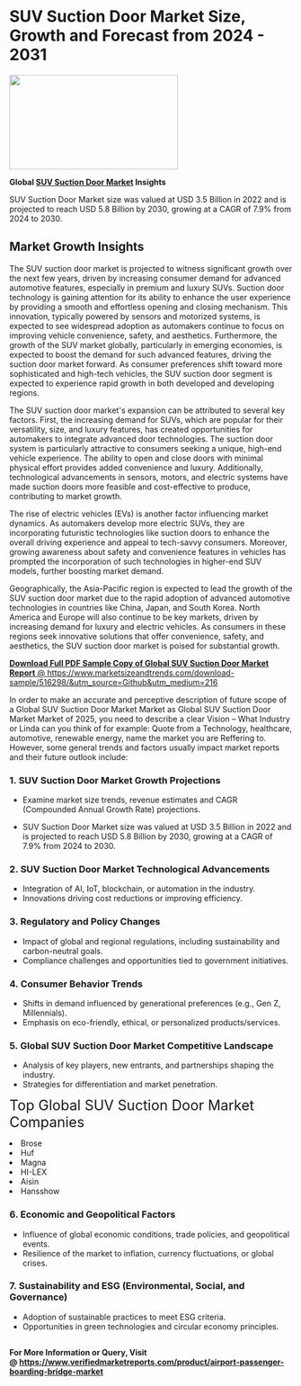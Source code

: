 <H1>SUV Suction Door Market Size, Growth and Forecast from 2024 - 2031</H1><img class="aligncenter size-medium wp-image-584254" src="https://thirdeyenews.in/wp-content/uploads/2024/09/Global-Market-Research-300x168.jpeg" alt="" width="300" height="168" /><p><strong>Global&nbsp;<a href="https://www.marketsizeandtrends.com/download-sample/516298/&amp;utm_source=Github&utm_medium=216">SUV Suction Door Market</a> Insights</strong></p><p>SUV Suction Door Market size was valued at USD 3.5 Billion in 2022 and is projected to reach USD 5.8 Billion by 2030, growing at a CAGR of 7.9% from 2024 to 2030.</p><p><h2>Market Growth Insights</h2> <p>The SUV suction door market is projected to witness significant growth over the next few years, driven by increasing consumer demand for advanced automotive features, especially in premium and luxury SUVs. Suction door technology is gaining attention for its ability to enhance the user experience by providing a smooth and effortless opening and closing mechanism. This innovation, typically powered by sensors and motorized systems, is expected to see widespread adoption as automakers continue to focus on improving vehicle convenience, safety, and aesthetics. Furthermore, the growth of the SUV market globally, particularly in emerging economies, is expected to boost the demand for such advanced features, driving the suction door market forward. As consumer preferences shift toward more sophisticated and high-tech vehicles, the SUV suction door segment is expected to experience rapid growth in both developed and developing regions.</p> <p><a href="#"></a></p> <p>The SUV suction door market's expansion can be attributed to several key factors. First, the increasing demand for SUVs, which are popular for their versatility, size, and luxury features, has created opportunities for automakers to integrate advanced door technologies. The suction door system is particularly attractive to consumers seeking a unique, high-end vehicle experience. The ability to open and close doors with minimal physical effort provides added convenience and luxury. Additionally, technological advancements in sensors, motors, and electric systems have made suction doors more feasible and cost-effective to produce, contributing to market growth.</p> <p>The rise of electric vehicles (EVs) is another factor influencing market dynamics. As automakers develop more electric SUVs, they are incorporating futuristic technologies like suction doors to enhance the overall driving experience and appeal to tech-savvy consumers. Moreover, growing awareness about safety and convenience features in vehicles has prompted the incorporation of such technologies in higher-end SUV models, further boosting market demand.</p> <p>Geographically, the Asia-Pacific region is expected to lead the growth of the SUV suction door market due to the rapid adoption of advanced automotive technologies in countries like China, Japan, and South Korea. North America and Europe will also continue to be key markets, driven by increasing demand for luxury and electric vehicles. As consumers in these regions seek innovative solutions that offer convenience, safety, and aesthetics, the SUV suction door market is poised for substantial growth.</p> <p><a href="#"></p><p><span class=""><strong>Download Full PDF Sample Copy of Global SUV Suction Door Market Report</strong> @ <a href="https://www.marketsizeandtrends.com/download-sample/516298/&amp;utm_source=Github&utm_medium=216" target="_blank">https://www.marketsizeandtrends.com/download-sample/516298/&amp;utm_source=Github&utm_medium=216</a></span></p><p>In order to make an accurate and perceptive description of future scope of a Global&nbsp;SUV Suction Door Market Market as Global&nbsp;SUV Suction Door Market Market of 2025, you need to describe a clear Vision &ndash; What Industry or Linda can you think of for example: Quote from a Technology, healthcare, automotive, renewable energy, name the market you are Reffering to. However, some general trends and factors usually impact market reports and their future outlook include:</p><h3>1.&nbsp;<strong>SUV Suction Door Market Growth Projections</strong></h3><ul><li>Examine market size trends, revenue estimates and CAGR (Compounded Annual Growth Rate) projections.</li><li><p>SUV Suction Door Market size was valued at USD 3.5 Billion in 2022 and is projected to reach USD 5.8 Billion by 2030, growing at a CAGR of 7.9% from 2024 to 2030.</p></li></ul><h3>2.&nbsp;<strong>SUV Suction Door Market Technological Advancements</strong></h3><ul><li>Integration of AI, IoT, blockchain, or automation in the industry.</li><li>Innovations driving cost reductions or improving efficiency.</li></ul><h3>3.&nbsp;<strong>Regulatory and Policy Changes</strong></h3><ul><li>Impact of global and regional regulations, including sustainability and carbon-neutral goals.</li><li>Compliance challenges and opportunities tied to government initiatives.</li></ul><h3>4.&nbsp;<strong>Consumer Behavior Trends</strong></h3><ul><li>Shifts in demand influenced by generational preferences (e.g., Gen Z, Millennials).</li><li>Emphasis on eco-friendly, ethical, or personalized products/services.</li></ul><h3>5.&nbsp;<strong>Global SUV Suction Door Market Competitive Landscape</strong></h3><ul><li>Analysis of key players, new entrants, and partnerships shaping the industry.</li><li>Strategies for differentiation and market penetration.</li></ul><p data-pm-slice="1 1 []"><span style="color: inherit; font-family: inherit; font-size: 25px;">Top Global SUV Suction Door Market Companies</span></p><div class="" data-test-id=""><p><li>Brose</li><li> Huf</li><li> Magna</li><li> HI-LEX</li><li> Aisin</li><li> Hansshow</li></p></div><h3>6.&nbsp;<strong>Economic and Geopolitical Factors</strong></h3><ul><li>Influence of global economic conditions, trade policies, and geopolitical events.</li><li>Resilience of the market to inflation, currency fluctuations, or global crises.</li></ul><h3>7.&nbsp;<strong>Sustainability and ESG (Environmental, Social, and Governance)</strong></h3><ul><li>Adoption of sustainable practices to meet ESG criteria.</li><li>Opportunities in green technologies and circular economy principles.</li></ul><h2><strong style="font-size: 14px;">For More Information or Query, Visit @&nbsp;</strong><a style="background-color: #ffffff; font-size: 14px;" href="https://www.marketsizeandtrends.com/report/suv-suction-door-market/" target="_blank">https://www.verifiedmarketreports.com/product/airport-passenger-boarding-bridge-market</a></h2>
